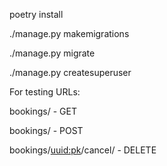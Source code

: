 poetry install

./manage.py makemigrations

./manage.py migrate

./manage.py createsuperuser


For testing URLs:

bookings/                  - GET

bookings/                  - POST

bookings/<uuid:pk>/cancel/ - DELETE
